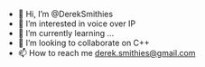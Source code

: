 - 👋 Hi, I’m @DerekSmithies
- 👀 I’m interested in voice over IP
- 🌱 I’m currently learning ...
- 💞️ I’m looking to collaborate on C++
- 📫 How to reach me derek.smithies@gmail.com

<!---
DerekSmithies/DerekSmithies is a ✨ special ✨ repository because its `README.md` (this file) appears on your GitHub profile.
You can click the Preview link to take a look at your changes.
--->
